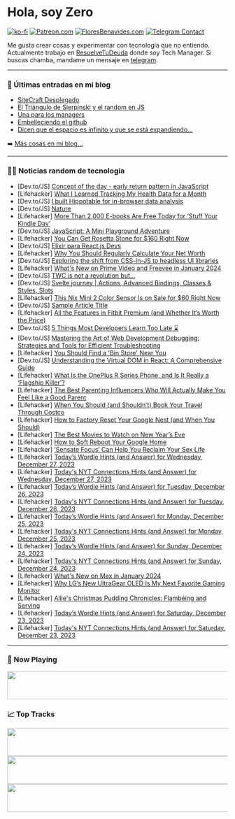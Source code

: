 # Hola, soy Zero

[![ko-fi](https://ko-fi.com/img/githubbutton_sm.svg)](https://ko-fi.com/J3J4N0LUK)
[![Patreon.com](https://img.shields.io/endpoint.svg?url=https%3A%2F%2Fshieldsio-patreon.vercel.app%2Fapi%3Fusername%3Dzerodragon%26type%3Dpatrons&style=for-the-badge)](https://patreon.com/zerodragon)
[![FloresBenavides.com](https://img.shields.io/website?down_message=oops&label=MiBlog&style=for-the-badge&up_message=online&url=https%3A%2F%2Ffloresbenavides.com)](https://floresbenavides.com)
[![Telegram Contact](https://img.shields.io/badge/escr%C3%ADbeme-ZeroDragon-%2326A5E4?style=for-the-badge&logo=telegram)](https://t.me/zerodragon)

Me gusta crear cosas y experimentar con tecnología que no entiendo.
Actualmente trabajo en [ResuelveTuDeuda](http://github.com/resuelve) donde soy Tech Manager.
Si buscas chamba, mandame un mensaje en [telegram](https://t.me/zerodragon).

---

### 📕 Últimas entradas en mi blog
<!-- BLOG-POST-LIST:START -->
- [SiteCraft Desplegado](https://floresbenavides.com/sitecraft-desplegado/)
- [El Triángulo de Sierpinski y el random en JS](https://floresbenavides.com/el-triangulo-de-sierpinski-y-el-random-en-js/)
- [Una para los managers](https://floresbenavides.com/una-para-los-managers/)
- [Embelleciendo el github](https://floresbenavides.com/embelleciendo-el-github/)
- [Dicen que el espacio es infinito y que se está expandiendo…](https://floresbenavides.com/dicen-que-el-espacio-es-infinito-y-que-se-esta-expandiendo/)
<!-- BLOG-POST-LIST:END -->

➡️ [Más cosas en mi blog...](https://floresbenavides.com)

---

### 👨‍💻 Noticias random de tecnología
<!-- TECH-POSTS:START -->
- [Dev.to/JS] [Concept of the day - early return pattern in JavaScript](https://dev.to/arikaturika/concept-of-the-day-early-return-pattern-in-javascript-42pc)
- [Lifehacker] [What I Learned Tracking My Health Data for a Month](https://lifehacker.com/tech/what-i-learned-health-data-tracking)
- [Dev.to/JS] [I built Hippotable for in-browser data analysis](https://dev.to/thoughtspile/i-built-hippotable-for-in-browser-data-analysis-4o4h)
- [Dev.to/JS] [Nature](https://dev.to/khan094/nature-3g0d)
- [Lifehacker] [More Than 2,000 E-books Are Free Today for ‘Stuff Your Kindle Day’](https://lifehacker.com/entertainment/get-free-ebooks-for-stuff-your-kindle-day)
- [Dev.to/JS] [JavaScript: A Mini Playground Adventure](https://dev.to/geektopuslabs/javascript-a-mini-playground-adventure-2ka2)
- [Lifehacker] [You Can Get Rosetta Stone for $160 Right Now](https://lifehacker.com/you-can-get-rosetta-stone-for-160-right-now-1850991143)
- [Dev.to/JS] [Elixir para React.js Devs](https://dev.to/javascriptchile/elixir-para-reactjs-devs-37db)
- [Lifehacker] [Why You Should Regularly Calculate Your Net Worth](https://lifehacker.com/money/how-to-calculate-your-net-worth)
- [Dev.to/JS] [Exploring the shift from CSS-in-JS to headless UI libraries](https://dev.to/logrocket/exploring-the-shift-from-css-in-js-to-headless-ui-libraries-43o2)
- [Lifehacker] [What&#39;s New on Prime Video and Freevee in January 2024](https://lifehacker.com/entertainment/whats-new-on-prime-video-and-freevee-in-january-2024)
- [Dev.to/JS] [TWC is not a revolution but…](https://dev.to/jsfez/twc-is-not-a-revolution-but-mb9)
- [Dev.to/JS] [Svelte journey | Actions, Advanced Bindings, Classes &amp; Styles, Slots](https://dev.to/chillyhill/svelte-journey-actions-advanced-bindings-classes-styles-slots-2en3)
- [Lifehacker] [This Nix Mini 2 Color Sensor Is on Sale for $60 Right Now](https://lifehacker.com/this-nix-mini-2-color-sensor-is-60-right-now-1850643055)
- [Dev.to/JS] [Sample Article Title](https://dev.to/priyancydey/sample-article-title-3mom)
- [Lifehacker] [All the Features in Fitbit Premium &lpar;and Whether It’s Worth the Price&rpar;](https://lifehacker.com/tech/fitbit-premium-features)
- [Dev.to/JS] [5 Things Most Developers Learn Too Late ⌛](https://dev.to/dragosnedelcu/5-things-most-developers-learn-too-late-5gj3)
- [Dev.to/JS] [Mastering the Art of Web Development Debugging: Strategies and Tools for Efficient Troubleshooting](https://dev.to/iamdoncarey/mastering-the-art-of-web-development-debugging-strategies-and-tools-for-efficient-troubleshooting-47gn)
- [Lifehacker] [You Should Find a &#39;Bin Store&#39; Near You](https://lifehacker.com/money/how-to-find-a-bin-store-near-you)
- [Dev.to/JS] [Understanding the Virtual DOM in React: A Comprehensive Guide](https://dev.to/sidramaqbool/understanding-the-virtual-dom-in-react-a-comprehensive-guide-1kgb)
- [Lifehacker] [What Is the OnePlus R Series Phone, and Is It Really a ‘Flagship Killer’?](https://lifehacker.com/tech/what-is-oneplus-r-series-phone)
- [Lifehacker] [The Best Parenting Influencers Who Will Actually Make You Feel Like a Good Parent](https://lifehacker.com/family/best-parenting-influencers)
- [Lifehacker] [When You Should &lpar;and Shouldn’t&rpar; Book Your Travel Through Costco](https://lifehacker.com/travel/when-you-should-and-should-not-book-travel-through-costco)
- [Lifehacker] [How to Factory Reset Your Google Nest &lpar;and When You Should&rpar;](https://lifehacker.com/tech/how-to-factory-reset-a-google-nest)
- [Lifehacker] [The Best Movies to Watch on New Year’s Eve](https://lifehacker.com/entertainment/best-new-years-eve-movies)
- [Lifehacker] [How to Soft Reboot Your Google Home](https://lifehacker.com/tech/soft-reboot-google-home)
- [Lifehacker] [‘Sensate Focus’ Can Help You Reclaim Your Sex Life](https://lifehacker.com/sensate-focus-can-help-sex-life)
- [Lifehacker] [Today’s Wordle Hints &lpar;and Answer&rpar; for Wednesday, December 27, 2023](https://lifehacker.com/entertainment/wordle-answer-today-december-27-2023)
- [Lifehacker] [Today&#39;s NYT Connections Hints &lpar;and Answer&rpar; for Wednesday, December 27, 2023](https://lifehacker.com/entertainment/nyt-connections-answer-today-december-27-2023)
- [Lifehacker] [Today’s Wordle Hints &lpar;and Answer&rpar; for Tuesday, December 26, 2023](https://lifehacker.com/entertainment/wordle-answer-today-december-26-2023)
- [Lifehacker] [Today&#39;s NYT Connections Hints &lpar;and Answer&rpar; for Tuesday, December 26, 2023](https://lifehacker.com/entertainment/nyt-connections-answer-today-december-26-2023)
- [Lifehacker] [Today’s Wordle Hints &lpar;and Answer&rpar; for Monday, December 25, 2023](https://lifehacker.com/entertainment/wordle-answer-today-december-25-2023)
- [Lifehacker] [Today&#39;s NYT Connections Hints &lpar;and Answer&rpar; for Monday, December 25, 2023](https://lifehacker.com/entertainment/nyt-connections-answer-today-december-25-2023)
- [Lifehacker] [Today’s Wordle Hints &lpar;and Answer&rpar; for Sunday, December 24, 2023](https://lifehacker.com/entertainment/wordle-answer-today-december-24-2023)
- [Lifehacker] [Today&#39;s NYT Connections Hints &lpar;and Answer&rpar; for Sunday, December 24, 2023](https://lifehacker.com/entertainment/nyt-connections-answer-today-december-24-2023)
- [Lifehacker] [What&#39;s New on Max in January 2024](https://lifehacker.com/entertainment/whats-new-on-max-in-january-2024)
- [Lifehacker] [Why LG’s New UltraGear OLED Is My Next Favorite Gaming Monitor](https://lifehacker.com/tech/lg-new-ultragear-oled-monitor)
- [Lifehacker] [Allie&#39;s Christmas Pudding Chronicles: Flambéing and Serving](https://lifehacker.com/food-drink/christmas-pudding-recipe-step-six)
- [Lifehacker] [Today’s Wordle Hints &lpar;and Answer&rpar; for Saturday, December 23, 2023](https://lifehacker.com/entertainment/wordle-answer-today-december-23-2023)
- [Lifehacker] [Today&#39;s NYT Connections Hints &lpar;and Answer&rpar; for Saturday, December 23, 2023](https://lifehacker.com/entertainment/nyt-connections-answer-today-december-23-2023)<!-- TECH-POSTS:END -->

---

### 🎵 Now Playing
<a href="https://spotify-now-playing-dun.vercel.app/now-playing?open"><img src="https://spotify-now-playing-dun.vercel.app/now-playing" width="540" height="64"></a>

### 📈 Top Tracks
<a href="https://spotify-now-playing-dun.vercel.app/top-tracks?i=1&open"><img src="https://spotify-now-playing-dun.vercel.app/top-tracks?i=1" width="540" height="64"></a>
<a href="https://spotify-now-playing-dun.vercel.app/top-tracks?i=2&open"><img src="https://spotify-now-playing-dun.vercel.app/top-tracks?i=2" width="540" height="64"></a>
<a href="https://spotify-now-playing-dun.vercel.app/top-tracks?i=3&open"><img src="https://spotify-now-playing-dun.vercel.app/top-tracks?i=3" width="540" height="64"></a>
